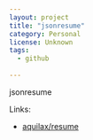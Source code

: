 ```yaml
---
layout: project
title: "jsonresume"
category: Personal
license: Unknown
tags:
  - github
  
---
```


jsonresume

Links:

* [aquilax/resume](https://github.com/aquilax/resume)
